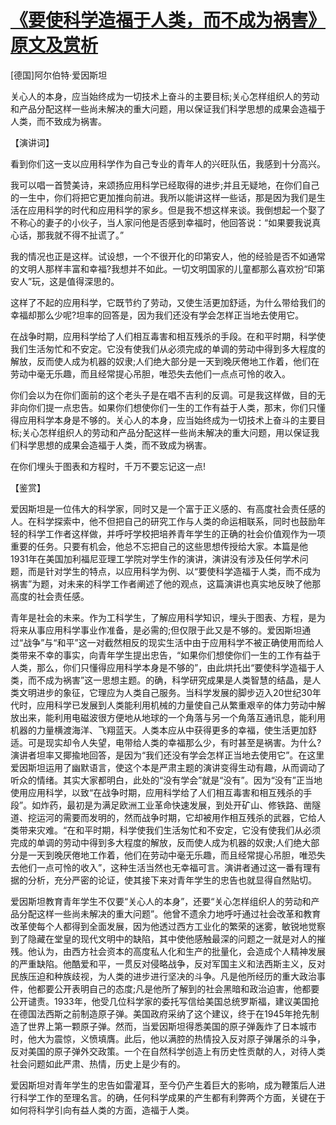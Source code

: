 # [《要使科学造福于人类，而不成为祸害》原文及赏析](https://www.vrrw.net/wx/14786.html)

[德国]阿尔伯特·爱因斯坦

关心人的本身，应当始终成为一切技术上奋斗的主要目标;关心怎样组织人的劳动和产品分配这样一些尚未解决的重大问题，用以保证我们科学思想的成果会造福于人类，而不致成为祸害。

【演讲词】

看到你们这一支以应用科学作为自己专业的青年人的兴旺队伍，我感到十分高兴。

我可以唱一首赞美诗，来颂扬应用科学已经取得的进步;并且无疑地，在你们自己的一生中，你们将把它更加推向前进。我所以能讲这样一些话，那是因为我们是生活在应用科学的时代和应用科学的家乡。但是我不想这样来谈。我倒想起一个娶了不称心的妻子的小伙子，当人家问他是否感到幸福时，他回答说：“如果要我说真心话，那我就不得不扯谎了。”

我的情况也正是这样。试设想，一个不很开化的印第安人，他的经验是否不如通常的文明人那样丰富和幸福?我想并不如此。一切文明国家的儿童都那么喜欢扮“印第安人”玩，这是值得深思的。

这样了不起的应用科学，它既节约了劳动，又使生活更加舒适，为什么带给我们的幸福却那么少呢?坦率的回答是，因为我们还没有学会怎样正当地去使用它。

在战争时期，应用科学给了人们相互毒害和相互残杀的手段。在和平时期，科学使我们生活匆忙和不安定。它没有使我们从必须完成的单调的劳动中得到多大程度的解放，反而使人成为机器的奴隶;人们绝大部分是一天到晚厌倦地工作着，他们在劳动中毫无乐趣，而且经常提心吊胆，唯恐失去他们一点点可怜的收入。

你们会以为在你们面前的这个老头子是在唱不吉利的反调。可是我这样做，目的无非向你们提一点忠告。如果你们想使你们一生的工作有益于人类，那末，你们只懂得应用科学本身是不够的。关心人的本身，应当始终成为一切技术上奋斗的主要目标;关心怎样组织人的劳动和产品分配这样一些尚未解决的重大问题，用以保证我们科学思想的成果会造福于人类，而不致成为祸害。

在你们埋头于图表和方程时，千万不要忘记这一点!



【鉴赏】

爱因斯坦是一位伟大的科学家，同时又是一个富于正义感的、有高度社会责任感的人。在科学探索中，他不但把自己的研究工作与人类的命运相联系，同时也鼓励年轻的科学工作者这样做，并呼吁学校把培养青年学生的正确的社会价值观作为一项重要的任务。只要有机会，他总不忘把自己的这些思想传授给大家。本篇是他1931年在美国加利福尼亚理工学院对学生作的演讲，演讲没有涉及任何学术问题，而是针对学生的特点，以应用科学为例、以“要使科学造福于人类，而不成为祸害”为题，对未来的科学工作者阐述了他的观点，这篇演讲也真实地反映了他那高度的社会责任感。

青年是社会的未来。作为工科学生，了解应用科学知识，埋头于图表、方程，是为将来从事应用科学事业作准备，是必需的;但仅限于此又是不够的。爱因斯坦通过“战争”与“和平”这一对截然相反的现实生活中由于应用科学不被正确使用而给人类带来不幸的事实，向青年学生提出忠告，“如果你们想使你们一生的工作有益于人类，那么，你们只懂得应用科学本身是不够的”，由此烘托出“要使科学造福于人类，而不成为祸害”这一思想主题。的确，科学研究成果是人类智慧的结晶，是人类文明进步的象征，它理应为人类自己服务。当科学发展的脚步迈入20世纪30年代时，应用科学已发展到人类能利用机械的力量使自己从繁重艰辛的体力劳动中解放出来，能利用电磁波很方便地从地球的一个角落与另一个角落互通讯息，能利用机器的力量横渡海洋、飞翔蓝天。人类本应从中获得更多的幸福，使生活更加舒适。可是现实却令人失望，电带给人类的幸福那么少，有时甚至是祸害。为什么?演讲者坦率又揶揄地回答，是因为“我们还没有学会怎样正当地去使用它”。在这里爱因斯坦运用了幽默语言，使这个本是严肃主题的演讲变得生动有趣，从而调动了听众的情绪。其实大家都明白，此处的“没有学会”就是“没有”。因为“没有”正当地使用应用科学，以致“在战争时期，应用科学给了人们相互毒害和相互残杀的手段”。如炸药，最初是为满足欧洲工业革命快速发展，到处开矿山、修铁路、凿隧道、挖运河的需要而发明的，然而战争时期，它却被用作相互残杀的武器，它给人类带来灾难。“在和平时期，科学使我们生活匆忙和不安定，它没有使我们从必须完成的单调的劳动中得到多大程度的解放，反而使人成为机器的奴隶;人们绝大部分是一天到晚厌倦地工作着，他们在劳动中毫无乐趣，而且经常提心吊胆，唯恐失去他们一点可怜的收入”，这种生活当然也无幸福可言。演讲者通过这一番有理有据的分析，充分严密的论证，使其接下来对青年学生的忠告也就显得自然贴切。

爱因斯坦教育青年学生不仅要“关心人的本身”，还要“关心怎样组织人的劳动和产品分配这样一些尚未解决的重大问题”。他曾不遗余力地呼吁通过社会改革和教育改革使每个人都得到全面发展，因为他透过西方工业化的繁荣的迷雾，敏锐地觉察到了隐藏在堂皇的现代文明中的缺陷，其中使他感触最深的问题之一就是对人的摧残。他认为，由西方社会资本的高度私人化和生产的批量化，会造成个人精神发展的严重缺陷。他酷爱和平，一贯反对侵略战争，反对军国主义和法西斯主义，反对民族压迫和种族歧视，为人类的进步进行坚决的斗争。凡是他所经历的重大政治事件，他都要公开表明自己的态度;凡是他所了解到的社会黑暗和政治迫害，他都要公开谴责。1933年，他受几位科学家的委托写信给美国总统罗斯福，建议美国抢在德国法西斯之前制造原子弹。美国政府采纳了这个建议，终于在1945年抢先制造了世界上第一颗原子弹。然而，当爱因斯坦得悉美国的原子弹轰炸了日本城市时，他大为震惊，义愤填膺。此后，他以满腔的热情投入反对原子弹屠杀的斗争，反对美国的原子弹外交政策。一个在自然科学创造上有历史性贡献的人，对待人类社会问题如此严肃、热情，历史上是少有的。

爱因斯坦对青年学生的忠告如雷灌耳，至今仍产生着巨大的影响，成为鞭策后人进行科学工作的至理名言。的确，任何科学成果的产生都有利弊两个方面，关键在于如何将科学引向有益人类的方面，造福于人类。

